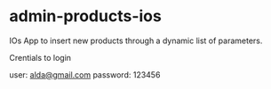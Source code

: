 # admin-products-ios
IOs App to insert new products through a dynamic list of parameters.

Crentials to login

user: alda@gmail.com
password: 123456
